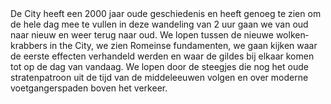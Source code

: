 <div lang="nl">
De City heeft een 2000 jaar oude geschiedenis en heeft genoeg te zien om de 
hele dag mee te vullen in deze wandeling van 2 uur gaan we van oud naar nieuw 
en weer terug naar oud. We lopen tussen de nieuwe wolkenkrabbers in the City, 
we zien Romeinse fundamenten, we gaan kijken waar de eerste effecten verhandeld 
werden en waar de gildes bij elkaar komen tot op de dag van vandaag. We lopen 
door de steegjes die nog het oude stratenpatroon uit de tijd 
van de middeleeuwen volgen en over moderne voetgangerspaden boven het verkeer.
</div>
